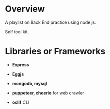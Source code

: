 # Overview

A playlist on Back End practice using node js.

Self tool kit.

# Libraries or Frameworks

- **Express**

- **Eggjs**

- **mongodb, mysql**

- **puppeteer, cheerio** for web crawler

- **oclif** CLI
